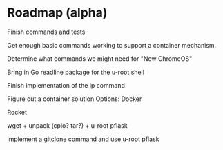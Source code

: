 Roadmap (alpha)
======

Finish commands and tests

Get enough basic commands working to support a container mechanism.

Determine what commands we might need for "New ChromeOS"

Bring in Go readline package for the u-root shell

Finish implementation of the ip command

Figure out a container solution
Options:
Docker

Rocket

wget + unpack (cpio? tar?) + u-root pflask

implement a gitclone command and use u-root pflask

